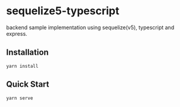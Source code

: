 # sequelize5-typescript
backend sample implementation using sequelize(v5), typescript and express.

## Installation
```
yarn install
```

## Quick Start
```
yarn serve
```
